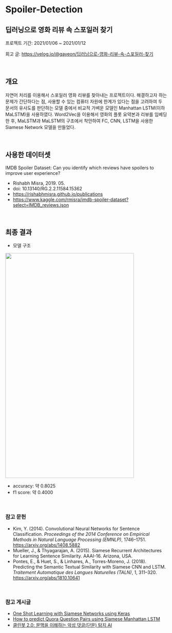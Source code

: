 # Spoiler-Detection

## 딥러닝으로 영화 리뷰 속 스포일러 찾기

프로젝트 기간: 2021/01/06 ~ 2021/01/12

회고 글: https://velog.io/@gayeon/딥러닝으로-영화-리뷰-속-스포일러-찾기

<br/>

## 개요

자연어 처리를 이용해서 스포일러 영화 리뷰를 찾아내는 프로젝트이다. 해결하고자 하는 문제가 간단하다는 점, 사용할 수 있는 컴퓨터 자원에 한계가 있다는 점을 고려하여 두 문서의 유사도를 판단하는 모델 중에서 비교적 가벼운 모델인 Manhattan LSTM(이하 MaLSTM)을 사용하였다. Word2Vec을 이용해서 영화의 플롯 요약본과 리뷰를 임베딩 한 후, MaLSTM과 MaLSTM의 구조에서 착안하여 FC, CNN, LSTM을 사용한 Siamese Network 모델을 만들었다.

<br/>

 ## 사용한 데이터셋
 
IMDB Spoiler Dataset: Can you identify which reviews have spoilers to improve user experience?
- Rishabh Misra, 2019. 05. <br/>
- doi: 10.13140/RG.2.2.11584.15362 <br/>
- https://rishabhmisra.github.io/publications
- https://www.kaggle.com/rmisra/imdb-spoiler-dataset?select=IMDB_reviews.json

<br/>

## 최종 결과

- 모델 구조

<img src="https://user-images.githubusercontent.com/70365836/119447678-3ac3e880-bd6b-11eb-8115-c1d754bef0c8.png" width="400" height="700">

- accuracy: 약 0.8025
- f1 score: 약 0.4000

<br/>

### 참고 문헌

- Kim, Y. (2014). Convolutional Neural Networks for Sentence Classification. *Proceedings of the 2014 Conference on Empirical Methods in Natural Language Processing (EMNLP)*, 1746–1751.
    https://arxiv.org/abs/1408.5882  
- Mueller, J., & Thyagarajan, A. (2015). Siamese Recurrent Architectures for Learning Sentence Similarity. AAAI-16. Arizona, USA.
- Pontes, E., & Huet, S., & Linhares, A., Torres-Moreno, J. (2018). Predicting the Semantic Textual Similarity with Siamese CNN and LSTM. *Traitement Automatique des Langues Naturelles (TALN)*, 1, 311–320.
    https://arxiv.org/abs/1810.10641

<br/>

### 참고 게시글

- [One Shot Learning with Siamese Networks using Keras](https://towardsdatascience.com/one-shot-learning-with-siamese-networks-using-keras-17f34e75bb3d)
- [How to predict Quora Question Pairs using Siamese Manhattan LSTM](https://medium.com/mlreview/implementing-malstm-on-kaggles-quora-question-pairs-competition-8b31b0b16a07)
- [클린봇 2.0: 문맥을 이해하는 악성 댓글(단문) 탐지 AI](https://d2.naver.com/helloworld/7753273)

<br/>
